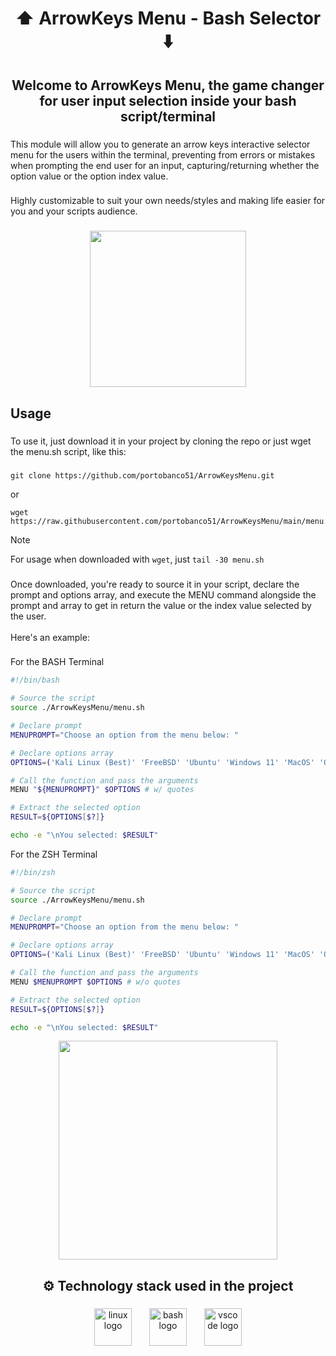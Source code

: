 <h1 align="center">⬆️ ArrowKeys Menu - Bash Selector ⬇️</h1>

###

<h2 align="center">Welcome to ArrowKeys Menu, the game changer for user input selection inside your bash script/terminal</h2>

###

<p align="left">This module will allow you to generate an arrow keys interactive selector menu for the users within the terminal, preventing from errors or mistakes when prompting the end user for an input, capturing/returning whether the option value or the option index value.</p>

###

<p align="left">Highly customizable to suit your own needs/styles and making life easier for you and your scripts audience.</p>

###

<div align="center">
  <img height="250" src="https://github.com/portobanco51/ArrowKeysMenu/assets/76289550/38a3366b-6c08-439e-8ee4-7d2146d3788e"  />
</div>

###

<h2 align="left">Usage</h2>

###

<p align="left">To use it, just download it in your project by cloning the repo or just wget the menu.sh script, like this:</p>

###

```console
git clone https://github.com/portobanco51/ArrowKeysMenu.git
```

or

```console
wget https://raw.githubusercontent.com/portobanco51/ArrowKeysMenu/main/menu.sh
```

> [!NOTE]
> For usage when downloaded with `wget`, just `tail -30 menu.sh`

###

<p align="left">Once downloaded, you're ready to source it in your script, declare the prompt and options array, and execute the MENU command alongside the prompt and array to get in return the value or the index value selected by the user.<br><br>Here's an example:</p>

###

For the BASH Terminal
```sh
#!/bin/bash

# Source the script
source ./ArrowKeysMenu/menu.sh

# Declare prompt
MENUPROMPT="Choose an option from the menu below: "

# Declare options array
OPTIONS=('Kali Linux (Best)' 'FreeBSD' 'Ubuntu' 'Windows 11' 'MacOS' 'Other')

# Call the function and pass the arguments
MENU "${MENUPROMPT}" $OPTIONS # w/ quotes

# Extract the selected option
RESULT=${OPTIONS[$?]}

echo -e "\nYou selected: $RESULT"

```

For the ZSH Terminal
```sh
#!/bin/zsh

# Source the script
source ./ArrowKeysMenu/menu.sh

# Declare prompt
MENUPROMPT="Choose an option from the menu below: "

# Declare options array
OPTIONS=('Kali Linux (Best)' 'FreeBSD' 'Ubuntu' 'Windows 11' 'MacOS' 'Other')

# Call the function and pass the arguments
MENU $MENUPROMPT $OPTIONS # w/o quotes

# Extract the selected option
RESULT=${OPTIONS[$?]}

echo -e "\nYou selected: $RESULT"

```

<div align="center">
  <img height="350" src="https://github.com/portobanco51/ArrowKeysMenu/assets/76289550/8193b011-ceb5-43e9-a151-2b886c2eb62c"  />
</div>

###

<h2 align="center">⚙️ Technology stack used in the project</h2>

###

<div align="center">
  <img src="https://skillicons.dev/icons?i=linux" height="60" alt="linux logo"  />
  <img width="20" />
  <img src="https://skillicons.dev/icons?i=bash" height="60" alt="bash logo"  />
  <img width="20" />
  <img src="https://skillicons.dev/icons?i=vscode" height="60" alt="vscode logo"  />
</div>

###
